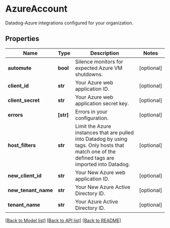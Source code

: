 # AzureAccount

Datadog-Azure integrations configured for your organization.

## Properties

| Name                | Type      | Description                                                                                                                                    | Notes      |
| ------------------- | --------- | ---------------------------------------------------------------------------------------------------------------------------------------------- | ---------- |
| **automute**        | **bool**  | Silence monitors for expected Azure VM shutdowns.                                                                                              | [optional] |
| **client_id**       | **str**   | Your Azure web application ID.                                                                                                                 | [optional] |
| **client_secret**   | **str**   | Your Azure web application secret key.                                                                                                         | [optional] |
| **errors**          | **[str]** | Errors in your configuration.                                                                                                                  | [optional] |
| **host_filters**    | **str**   | Limit the Azure instances that are pulled into Datadog by using tags. Only hosts that match one of the defined tags are imported into Datadog. | [optional] |
| **new_client_id**   | **str**   | Your New Azure web application ID.                                                                                                             | [optional] |
| **new_tenant_name** | **str**   | Your New Azure Active Directory ID.                                                                                                            | [optional] |
| **tenant_name**     | **str**   | Your Azure Active Directory ID.                                                                                                                | [optional] |

[[Back to Model list]](README.md#documentation-for-models) [[Back to API list]](README.md#documentation-for-api-endpoints) [[Back to README]](README.md)
